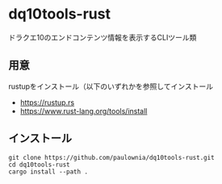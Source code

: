 # dq10tools-rust

ドラクエ10のエンドコンテンツ情報を表示するCLIツール類

## 用意

rustupをインストール（以下のいずれかを参照してインストール

* https://rustup.rs
* https://www.rust-lang.org/tools/install

## インストール

```
git clone https://github.com/paulownia/dq10tools-rust.git
cd dq10tools-rust
cargo install --path .
```
